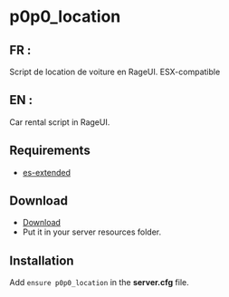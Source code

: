 # p0p0_location

## FR :

Script de location de voiture en RageUI.
ESX-compatible

## EN :

Car rental script in RageUI.

## Requirements
* [es-extended](https://github.com/Vanheden/es_extended)

## Download
* [Download](https://github.com/Leap0p0/p0p0_location/archive/refs/heads/main.zip)
* Put it in your server resources folder.

## Installation
Add ``ensure p0p0_location`` in the **server.cfg** file.
